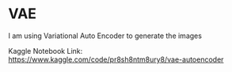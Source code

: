 
# VAE

I am using Variational Auto Encoder to generate the images

Kaggle Notebook Link: https://www.kaggle.com/code/pr8sh8ntm8ury8/vae-autoencoder
